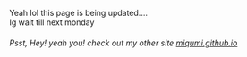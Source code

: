 Yeah lol this page is being updated....  
Ig wait till next monday  









  
###### Psst, Hey! yeah you! check out my other site [miqumi.github.io](https://miqumi.github.io)
